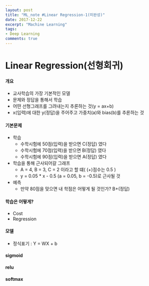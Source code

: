 ```yaml
---
layout: post
title: "ML_note #Linear Regression-1(미완성)"
date: 2017-12-22
excerpt: "Machine Learning"
tags:
- Deep Learning
comments: true
---
```

# Linear Regression(선형회귀)
#### 개요
- 교사학습의 가장 기본적인 모델
- 문제와 정답을 통해서 학습
- 어떤 선형그래프를 그려내는지 추론하는 것(y = ax+b)
- x(입력)에 대한 y(정답)을 주어주고 가중치(a)와 bias(b)를 추론하는 것

#### 기본문제
- 학습
  - 수학시험에 50점(입력)을 받으면 C(정답) 였다
  - 수학시험에 70점(입력)을 받으면 B(정답) 였다
  - 수학시험에 90점(입력)을 받으면 A(정답) 였다
- 학습을 통해 근사되어갈 그래프
  - A = 4, B = 3, C = 2 이라고 할 떄( (+)점수는 0.5 )
  - y = 0.05 * x - 0.5 (a = 0.05, b = -0.5)로 근사될 것
- 예측
  - 만약 80점을 맞으면 내 학점은 어떻게 될 것인가? B+(정답)

#### 학습은 어떻게?
- Cost
- Regression


#### 모델
- 정식표기 : Y = WX + b

#### sigmoid
#### relu
#### softmax
